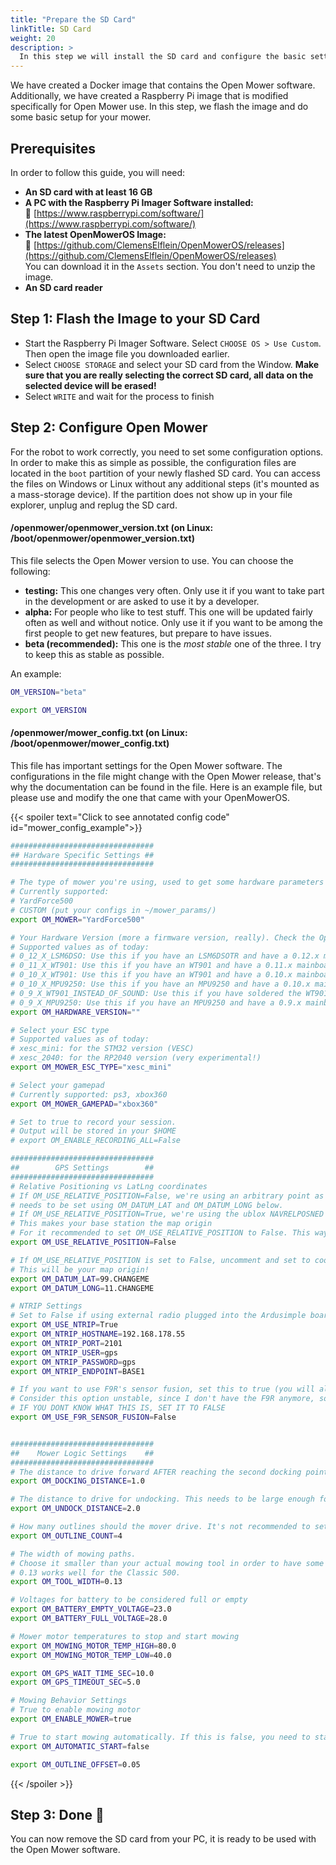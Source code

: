 ```yaml
---
title: "Prepare the SD Card"
linkTitle: SD Card
weight: 20
description: >
  In this step we will install the SD card and configure the basic settings for our mower.
---
```


We have created a Docker image that contains the Open Mower software. Additionally, we have created a Raspberry Pi image that is modified specifically for Open Mower use. In this step, we flash the image and do some basic setup for your mower.

## Prerequisites
In order to follow this guide, you will need:
- **An SD card with at least 16 GB**
- **A PC with the Raspberry Pi Imager Software installed:**<br/>
  :link:&nbsp;[https://www.raspberrypi.com/software/](https://www.raspberrypi.com/software/)
- **The latest OpenMowerOS Image:**<br/>
  :link:&nbsp;[https://github.com/ClemensElflein/OpenMowerOS/releases](https://github.com/ClemensElflein/OpenMowerOS/releases)<br/>
  You can download it in the `Assets` section. You don't need to unzip the image.
- **An SD card reader**

## Step 1: Flash the Image to your SD Card
- Start the Raspberry Pi Imager Software. Select `CHOOSE OS > Use Custom`. Then open the image file you downloaded earlier.
- Select `CHOOSE STORAGE` and select your SD card from the Window. **Make sure that you are really selecting the correct SD card, all data on the selected device will be erased!**
- Select `WRITE` and wait for the process to finish

## Step 2: Configure Open Mower
For the robot to work correctly, you need to set some configuration options. In order to make this as simple as possible, the configuration files are located in the `boot` partition of your newly flashed SD card. You can access the files on Windows or Linux without any additional steps (it's mounted as a mass-storage device). If the partition does not show up in your file explorer, unplug and replug the SD card.

#### /openmower/openmower_version.txt (on Linux: /boot/openmower/openmower_version.txt)
This file selects the Open Mower version to use. You can choose the following:
- **testing:** This one changes very often. Only use it if you want to take part in the development or are asked to use it by a developer.
- **alpha:** For people who like to test stuff. This one will be updated fairly often as well and without notice. Only use it if you want to be among the first people to get new features, but prepare to have issues.
- **beta (recommended):** This one is the _most stable_ one of the three. I try to keep this as stable as possible.

An example:
```bash
OM_VERSION="beta"

export OM_VERSION
```

#### /openmower/mower_config.txt (on Linux: /boot/openmower/mower_config.txt)
This file has important settings for the Open Mower software.
The configurations in the file might change with the Open Mower release, that's why the documentation can be found in the file. Here is an example file, but please use and modify the one that came with your OpenMowerOS.

{{< spoiler text="Click to see annotated config code" id="mower_config_example">}}
```bash
################################
## Hardware Specific Settings ##
################################

# The type of mower you're using, used to get some hardware parameters automatically
# Currently supported:
# YardForce500
# CUSTOM (put your configs in ~/mower_params/)
export OM_MOWER="YardForce500"

# Your Hardware Version (more a firmware version, really). Check the OpenMower docs (https://www.openmower.de/docs) for the firmware versions.
# Supported values as of today:
# 0_12_X_LSM6DSO: Use this if you have an LSM6DSOTR and have a 0.12.x mainboard.
# 0_11_X_WT901: Use this if you have an WT901 and have a 0.11.x mainboard.
# 0_10_X_WT901: Use this if you have an WT901 and have a 0.10.x mainboard.
# 0_10_X_MPU9250: Use this if you have an MPU9250 and have a 0.10.x mainboard (be aware that there are many fake chips on the market. So probably not your hardware version).
# 0_9_X_WT901_INSTEAD_OF_SOUND: Use this if you have soldered the WT901 in the sound module's slot and have a 0.9.x mainboard.
# 0_9_X_MPU9250: Use this if you have an MPU9250 and have a 0.9.x mainboard (be aware that there are many fake chips on the market. So probably not your hardware version).
export OM_HARDWARE_VERSION=""

# Select your ESC type
# Supported values as of today:
# xesc_mini: for the STM32 version (VESC)
# xesc_2040: for the RP2040 version (very experimental!)
export OM_MOWER_ESC_TYPE="xesc_mini"

# Select your gamepad
# Currently supported: ps3, xbox360
export OM_MOWER_GAMEPAD="xbox360"

# Set to true to record your session.
# Output will be stored in your $HOME
# export OM_ENABLE_RECORDING_ALL=False

################################
##        GPS Settings        ##
################################
# Relative Positioning vs LatLng coordinates
# If OM_USE_RELATIVE_POSITION=False, we're using an arbitrary point as map origin. This point is called the DATUM point and
# needs to be set using OM_DATUM_LAT and OM_DATUM_LONG below.
# If OM_USE_RELATIVE_POSITION=True, we're using the ublox NAVRELPOSNED messages as position.
# This makes your base station the map origin
# For it recommended to set OM_USE_RELATIVE_POSITION to False. This way you can move your base station without re-recording your maps and it's also more compatible overall.
export OM_USE_RELATIVE_POSITION=False

# If OM_USE_RELATIVE_POSITION is set to False, uncomment and set to coordinates near you, around to docking station
# This will be your map origin!
export OM_DATUM_LAT=99.CHANGEME
export OM_DATUM_LONG=11.CHANGEME

# NTRIP Settings
# Set to False if using external radio plugged into the Ardusimple board.
export OM_USE_NTRIP=True
export OM_NTRIP_HOSTNAME=192.168.178.55
export OM_NTRIP_PORT=2101
export OM_NTRIP_USER=gps
export OM_NTRIP_PASSWORD=gps
export OM_NTRIP_ENDPOINT=BASE1

# If you want to use F9R's sensor fusion, set this to true (you will also need to set DATUM_LAT and DATUM_LONG.
# Consider this option unstable, since I don't have the F9R anymore, so I'm not able to test this.
# IF YOU DONT KNOW WHAT THIS IS, SET IT TO FALSE
export OM_USE_F9R_SENSOR_FUSION=False


################################
##    Mower Logic Settings    ##
################################
# The distance to drive forward AFTER reaching the second docking point
export OM_DOCKING_DISTANCE=1.0

# The distance to drive for undocking. This needs to be large enough for the robot to have GPS reception
export OM_UNDOCK_DISTANCE=2.0

# How many outlines should the mover drive. It's not recommended to set this below 4.
export OM_OUTLINE_COUNT=4

# The width of mowing paths.
# Choose it smaller than your actual mowing tool in order to have some overlap.
# 0.13 works well for the Classic 500.
export OM_TOOL_WIDTH=0.13

# Voltages for battery to be considered full or empty
export OM_BATTERY_EMPTY_VOLTAGE=23.0
export OM_BATTERY_FULL_VOLTAGE=28.0

# Mower motor temperatures to stop and start mowing
export OM_MOWING_MOTOR_TEMP_HIGH=80.0
export OM_MOWING_MOTOR_TEMP_LOW=40.0

export OM_GPS_WAIT_TIME_SEC=10.0
export OM_GPS_TIMEOUT_SEC=5.0

# Mowing Behavior Settings
# True to enable mowing motor
export OM_ENABLE_MOWER=true

# True to start mowing automatically. If this is false, you need to start manually by pressing the start button
export OM_AUTOMATIC_START=false

export OM_OUTLINE_OFFSET=0.05
```
{{< /spoiler >}}

## Step 3: Done :tada:
You can now remove the SD card from your PC, it is ready to be used with the Open Mower software.
